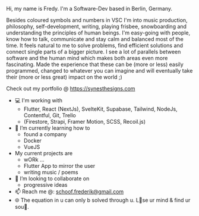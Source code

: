 Hi, my name is Fredy. I'm a Software-Dev based in Berlin, Germany.

Besides coloured symbols and numbers in VSC I'm into music production, philosophy, self-development, writing, playing frisbee, snowboarding and understanding the principles of human beings. I'm easy-going with people, know how to talk, communicate and stay calm and balanced most of the time. It feels natural to me to solve problems, find efficient solutions and connect single parts of a bigger picture. I see a lot of parallels between software and the human mind which makes both areas even more fascinating. Made the experience that these can be (more or less) easily programmed, changed to whatever you can imagine and will eventually take their (more or less great) impact on the world ;)

Check out my portfolio @ https://synesthesigns.com 
- 💻 I'm working with
  - Flutter, React (NextJs), SvelteKit, Supabase, Tailwind, NodeJs, Contentful, Git, Trello
  - (Firestore, Strapi, Framer Motion, SCSS, Recoil.js)
- 🌱 I’m currently learning how to
  - found a company
  - Docker
  - VueJS
- My current projects are 
  - wORk ...
  - Flutter App to mirror the user
  - writing music / poems
- 💞️ I’m looking to collaborate on 
  - progressive ideas
- 📫 Reach me @: schoof.frederik@gmail.com
- 🌐 The equation in u can only b solved through u. L👀se ur mind & find ur sou🐍.

<!---
fvjupiter/fvjupiter is a ✨ special ✨ repository because its `README.md` (this file) appears on your GitHub profile.
You can click the Preview link to take a look at your changes.
--->
